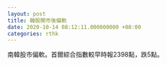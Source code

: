 ```yaml
---
layout: post
title: 韓股開市後偏軟
date: 2020-10-14 08:12:11.000000000 +08:00
categories: rthk
---
```


南韓股市偏軟。首爾綜合指數較早時報2398點，跌5點。
